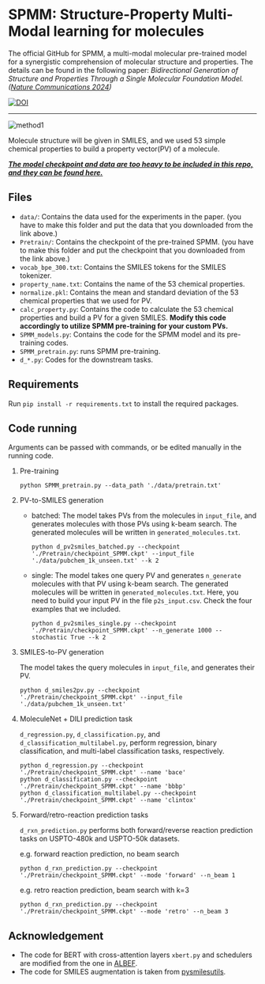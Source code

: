# SPMM: Structure-Property Multi-Modal learning for molecules

The official GitHub for SPMM, a multi-modal molecular pre-trained model for a synergistic comprehension of molecular structure and properties.
The details can be found in the following paper: 
*Bidirectional Generation of Structure and Properties Through a Single Molecular Foundation Model. ([Nature Communications 2024](https://www.nature.com/articles/s41467-024-46440-3))*

[![DOI](https://zenodo.org/badge/542878783.svg)](https://zenodo.org/doi/10.5281/zenodo.10567598)

***

![method1](https://github.com/jinhojsk515/SPMM/assets/59189526/1ff52950-aa12-481f-94ea-4d1e97ac7bf3)

Molecule structure will be given in SMILES, and we used 53 simple chemical properties to build a property vector(PV) of a molecule.

***<ins>The model checkpoint and data are too heavy to be included in this repo, and they can be found [here](https://drive.google.com/drive/folders/1ARrSg9kXdXAL5VGgDBwizpSgcJwauPua?usp=sharing).<ins>***

## Files
* `data/`: Contains the data used for the experiments in the paper. (you have to make this folder and put the data that you downloaded from the link above.)
* `Pretrain/`: Contains the checkpoint of the pre-trained SPMM. (you have to make this folder and put the checkpoint that you downloaded from the link above.)
* `vocab_bpe_300.txt`: Contains the SMILES tokens for the SMILES tokenizer.
* `property_name.txt`: Contains the name of the 53 chemical properties.
* `normalize.pkl`: Contains the mean and standard deviation of the 53 chemical properties that we used for PV.
* `calc_property.py`: Contains the code to calculate the 53 chemical properties and build a PV for a given SMILES. **Modify this code accordingly to utilize SPMM pre-training for your custom PVs.**
* `SPMM_models.py`: Contains the code for the SPMM model and its pre-training codes.
* `SPMM_pretrain.py`: runs SPMM pre-training.
* `d_*.py`: Codes for the downstream tasks.

## Requirements
Run `pip install -r requirements.txt` to install the required packages.

## Code running
Arguments can be passed with commands, or be edited manually in the running code.

1. Pre-training
    ```
    python SPMM_pretrain.py --data_path './data/pretrain.txt'
    ```

2. PV-to-SMILES generation
   * batched: The model takes PVs from the molecules in `input_file`, and generates molecules with those PVs using k-beam search. The generated molecules will be written in `generated_molecules.txt`.
       ```
       python d_pv2smiles_batched.py --checkpoint './Pretrain/checkpoint_SPMM.ckpt' --input_file './data/pubchem_1k_unseen.txt' --k 2
       ```
   * single: The model takes one query PV and generates `n_generate` molecules with that PV using k-beam search. The generated molecules will be written in `generated_molecules.txt`. Here, you need to build your input PV in the file `p2s_input.csv`. Check the four examples that we included.
       ```
       python d_pv2smiles_single.py --checkpoint './Pretrain/checkpoint_SPMM.ckpt' --n_generate 1000 --stochastic True --k 2
       ```

3. SMILES-to-PV generation
    
    The model takes the query molecules in `input_file`, and generates their PV.

    ```
    python d_smiles2pv.py --checkpoint './Pretrain/checkpoint_SPMM.ckpt' --input_file './data/pubchem_1k_unseen.txt'
    ```

4. MoleculeNet + DILI prediction task

    `d_regression.py`, `d_classification.py`, and `d_classification_multilabel.py`, perform regression, binary classification, and multi-label classification tasks, respectively.

    ```
    python d_regression.py --checkpoint './Pretrain/checkpoint_SPMM.ckpt' --name 'bace'
    python d_classification.py --checkpoint './Pretrain/checkpoint_SPMM.ckpt' --name 'bbbp'
    python d_classification_multilabel.py --checkpoint './Pretrain/checkpoint_SPMM.ckpt' --name 'clintox'
    ```

5. Forward/retro-reaction prediction tasks

    `d_rxn_prediction.py` performs both forward/reverse reaction prediction tasks on USPTO-480k and USPTO-50k datasets.

    e.g. forward reaction prediction, no beam search
    ```
    python d_rxn_prediction.py --checkpoint './Pretrain/checkpoint_SPMM.ckpt' --mode 'forward' --n_beam 1 
    ```
    e.g. retro reaction prediction, beam search with k=3
    ```
    python d_rxn_prediction.py --checkpoint './Pretrain/checkpoint_SPMM.ckpt' --mode 'retro' --n_beam 3 
    ```

## Acknowledgement
* The code for BERT with cross-attention layers `xbert.py` and schedulers are modified from the one in [ALBEF](https://github.com/salesforce/ALBEF).
* The code for SMILES augmentation is taken from [pysmilesutils](https://github.com/MolecularAI/pysmilesutils).
